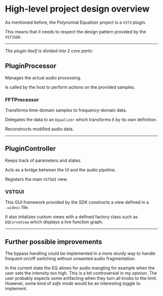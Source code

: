# High-level project design overview

As mentioned before, the Polynomial Equalizer project is a `VST3` plugin.

This means that it needs to respect the design pattern provided by the `VST3SDK`.

---

*The plugin itself is divided into 2 core parts:*

## PluginProcessor

Manages the actual audio processing.

Is called by the host to perform actions on the provided samples.

### FFTProcessor

Transforms time-domain samples to frequency-domain data. 

Delegates the data to an `Equalizer` which transforms it by its own definition.

Reconstructs modified audio data.

---

## PluginController

Keeps track of parameters and states.

Acts as a bridge between the UI and the audio pipeline.

Registers the main `VSTGUI` view.

### VSTGUI

This GUI framework provided by the SDK constructs a view defined in a `.uidesc` file.

It also intializes custom views with a defined factory class such as `EQCurveView` which displays a live function graph.

---

## Further possible improvements

The bypass handling could be implemented in a more sturdy way to handle frequent on/off switching without unwanted audio fragmentation.

In the current state the EQ allows for audio mangling for example when the user sets the intensity too high. This is a bit controversial in my opinion. 
The user probably expects some artifacting when they turn all knobs to the limit. However, some kind of *safe mode* would be an interesting toggle to implement.